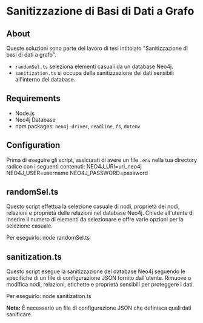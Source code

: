 # Sanitizzazione di Basi di Dati a Grafo

## About
Queste soluzioni sono parte del lavoro di tesi intitolato "Sanitizzazione di basi di dati a grafo". 
- `randomSel.ts` seleziona elementi casuali da un database Neo4j.
- `sanitization.ts` si occupa della sanitizzazione dei dati sensibili all'interno del database.

## Requirements
- Node.js
- Neo4j Database
- npm packages: `neo4j-driver`, `readline`, `fs`, `dotenv`

## Configuration
Prima di eseguire gli script, assicurati di avere un file `.env` nella tua directory radice con i seguenti contenuti:
NEO4J_URI=uri_neo4j
NEO4J_USER=username
NEO4J_PASSWORD=password


## randomSel.ts
Questo script effettua la selezione casuale di nodi, proprietà dei nodi, relazioni e proprietà delle relazioni nel database Neo4j. Chiede all'utente di inserire il numero di elementi da selezionare e offre varie opzioni per la selezione casuale.

Per eseguirlo:
node randomSel.ts


## sanitization.ts
Questo script esegue la sanitizzazione del database Neo4j seguendo le specifiche di un file di configurazione JSON fornito dall'utente. Rimuove o modifica nodi, relazioni, etichette e proprietà sensibili per proteggere i dati.

Per eseguirlo:
node sanitization.ts

**Nota:** È necessario un file di configurazione JSON che definisca quali dati sanificare.
